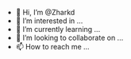 - 👋 Hi, I’m @Zharkd
- 👀 I’m interested in ...
- 🌱 I’m currently learning ...
- 💞️ I’m looking to collaborate on ...
- 📫 How to reach me ...

<!---
Zharkd/Zharkd is a ✨ special ✨ repository because its `README.md` (this file) appears on your GitHub profile.
You can click the Preview link to take a look at your changes.
--->
